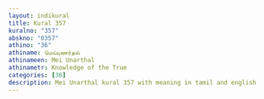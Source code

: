 ```yaml
---
layout: indikural
title: Kural 357
kuralno: "357"
abskno: "0357"
athino: "36"
athiname: மெய்யுணர்தல்
athinameen: Mei Unarthal
athinametr: Knowledge of the True
categories: [36]
description: Mei Unarthal kural 357 with meaning in tamil and english 
---
```


